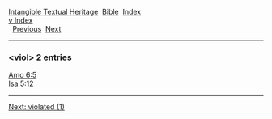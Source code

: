 [Intangible Textual Heritage](../../index)  [Bible](../index) 
[Index](index)   
[v Index](_v_)  
  [Previous](c12133)  [Next](c12135) 

------------------------------------------------------------------------

### &lt;viol&gt; 2 entries

[Amo 6:5](../kjv/amo006.htm#005)  
[Isa 5:12](../kjv/isa005.htm#012)  

------------------------------------------------------------------------

[Next: violated (1)](c12135)
